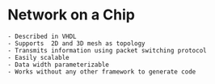 # Network on a Chip
    - Described in VHDL
    - Supports  2D and 3D mesh as topology
    - Transmits information using packet switching protocol
    - Easily scalable
    - Data width parameterizable
    - Works without any other framework to generate code